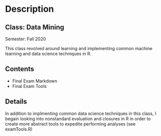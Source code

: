 # Description

## Class: Data Mining 

Semester: Fall 2020

This class revolved around learning and implementing common machine learning and data science techniques in R. 

## Contents

* Final Exam Markdown
* Final Exam Tools

## Details

In addition to implmenting common data science techniques in this class, I begain looking into nonstandard evaluation and closures in R in order to create more abstract tools to expedite performing analyses (see examTools.R)


